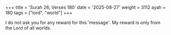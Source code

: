 +++
title = 'Surah 26, Verses 180'
date = '2025-08-27'
weight = 3112
ayah = 180
tags = ["lord", "world"]
+++

I do not ask you for any reward for this ˹message˺. My reward is only from the Lord of all worlds.